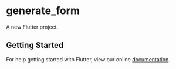 # generate_form

A new Flutter project.

## Getting Started

For help getting started with Flutter, view our online
[documentation](http://flutter.io/).
